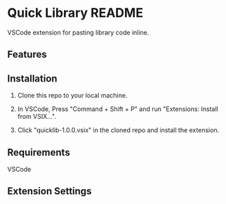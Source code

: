 # Quick Library README

VSCode extension for pasting library code inline.

## Features



## Installation

1. Clone this repo to your local machine.

2. In VSCode, Press "Command + Shift + P" and run "Extensions: Install from VSIX...".

3. Click "quicklib-1.0.0.vsix" in the cloned repo and install the extension.

## Requirements

VSCode

## Extension Settings
